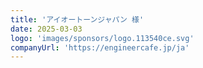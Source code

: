 ```yaml
---
title: 'アイオートーンジャパン 様'
date: 2025-03-03
logo: 'images/sponsors/logo.113540ce.svg'
companyUrl: 'https://engineercafe.jp/ja'
---
```

